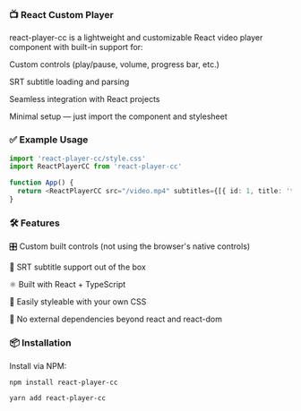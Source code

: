 ### 📺 React Custom Player
react-player-cc is a lightweight and customizable React video player component with built-in support for:

Custom controls (play/pause, volume, progress bar, etc.)

SRT subtitle loading and parsing

Seamless integration with React projects

Minimal setup — just import the component and stylesheet

### ✅ Example Usage

```ts
import 'react-player-cc/style.css'
import ReactPlayerCC from 'react-player-cc'

function App() {
  return <ReactPlayerCC src="/video.mp4" subtitles={[{ id: 1, title: 'test', link: "/subs.srt" }]} />
}
```

### 🛠 Features

🎛 Custom built controls (not using the browser's native controls)

💬 SRT subtitle support out of the box

⚛ Built with React + TypeScript

🎨 Easily styleable with your own CSS

🚫 No external dependencies beyond react and react-dom

### 📦 Installation
Install via NPM:

```
npm install react-player-cc
```

```
yarn add react-player-cc
```
